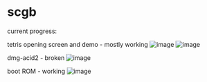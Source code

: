 # scgb

current progress: 

tetris opening screen and demo - mostly working
![image](https://github.com/user-attachments/assets/54c1d338-5806-40bb-b80d-c5102d43d686)
![image](https://github.com/user-attachments/assets/7087e9ca-2518-4ce8-9824-2b1bd04bc515)

dmg-acid2 - broken
![image](https://github.com/user-attachments/assets/82e4f23a-a5f7-47b9-865f-ec98c058e367)

boot ROM - working
![image](https://github.com/user-attachments/assets/65481835-3ee6-4097-9197-789a2bcc1f0e)
